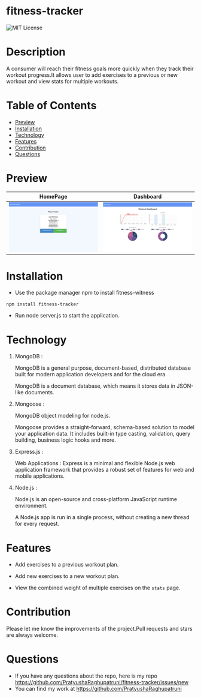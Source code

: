 # fitness-tracker

![MIT License](https://img.shields.io/badge/license-MIT-green)

# Description

A consumer will reach their fitness goals more quickly when they track their workout progress.It allows user to add exercises to a previous or new workout and view stats for multiple workouts.

# Table of Contents
* [Preview](#Preview)
* [Installation](#Installation)
* [Technology](#technology)
* [Features](#Features)
* [Contribution](#contribution)
* [Questions](#Questions)


# Preview

 |HomePage|Dashboard
|--|--
|![homepage](public/images/homepage.png)|![dashboard](public/images/dashboard.png)

# Installation

* Use the package manager npm to install fitness-witness

<pre><code>npm install fitness-tracker</code></pre>

* Run node server.js to start the application.

# Technology

1. MongoDB :

    MongoDB is a general purpose, document-based, distributed database built for modern application developers and for the cloud era.

    MongoDB is a document database, which means it stores data in JSON-like documents.

2. Mongoose :

    MongoDB object modeling for node.js.

    Mongoose provides a straight-forward, schema-based solution to model your application data. It includes built-in type casting, validation, query building, business logic hooks and more.

3. Express.js :

   Web Applications : Express is a minimal and flexible Node.js web application framework that provides a robust set of features for web and mobile applications.

4. Node.js :

   Node.js is an open-source and cross-platform JavaScript runtime environment.

   A Node.js app is run in a single process, without creating a new thread for every request.

# Features
 * Add exercises to a previous workout plan.

  * Add new exercises to a new workout plan.

  * View the combined weight of multiple exercises on the `stats` page.


# Contribution
  Please let me know the improvements of the project.Pull requests and stars are always welcome.
  

# Questions
  * If you have any questions about the repo, here is my repo 
  https://github.com/PratyushaRaghupatruni/fitness-tracker/issues/new
  * You can find  my work at https://github.com/PratyushaRaghupatruni






